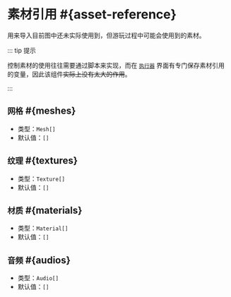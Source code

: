 # 素材引用 #{asset-reference}

用来导入目前图中还未实际使用到，但游玩过程中可能会使用到的素材。

::: tip 提示

控制素材的使用往往需要通过脚本来实现，而在 [`执行器`](../item/executor#变量) 界面有专门保存素材引用的变量，因此该组件~~实际上没有太大的作用~~。

:::

## `网格` #{meshes}

- 类型：`Mesh[]`
- 默认值：`[]`

## `纹理` #{textures}

- 类型：`Texture[]`
- 默认值：`[]`

## `材质` #{materials}

- 类型：`Material[]`
- 默认值：`[]`

## `音频` #{audios}

- 类型：`Audio[]`
- 默认值：`[]`

